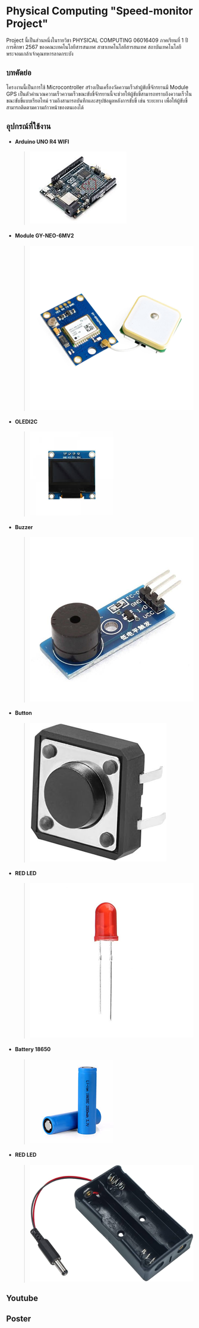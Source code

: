 # Physical Computing "Speed-monitor Project"
Project นี้เป็นส่วนหนึ่งในรายวิชา PHYSICAL COMPUTING 06016409 ภาคเรียนที่ 1 ปีการศึกษา 2567 ของคณะเทคโนโลยีสารสนเทศ สาขาเทคโนโลยีสารสนเทศ สถาบันเทคโนโลยีพระจอมเกล้าเจ้าคุณทหารลาดกระบัง
## บทคัดย่อ
โครงงานนี้เป็นการใช้ Microcontroller สร้างเป็นเครื่องวัดความเร็วสำผู้ขับขี้จักรยานมี Module GPS เป็นตัวคำนวณความเร็วความเร็วขณะขับขี่จักรยานนี้จะช่วยให้ผู้ขับขี่สามารถทราบถึงความเร็วในขณะขับขี่แบบเรียลไทม์ รวมถึงสามารถบันทึกและสรุปข้อมูลหลังการขับขี่ เช่น ระยะทาง เพื่อให้ผู้ขับขี่สามารถติดตามความก้าวหน้าของตนเองได้
## อุปกรณ์ที่ใช้งาน
  * #### Arduino UNO R4 WIFI
    > ![Arduino Uno Screenshot](https://github.com/66070291/Speed-monitor/blob/main/Picture/arduinor4.jpg "Arduino Uno")
  * #### Module GY-NEO-6MV2
    > ![GPS Screenshot](https://github.com/66070291/Speed-monitor/blob/main/Picture/gps.jpg "Arduino Uno")
  * #### OLEDI2C
    > ![OLED Screenshot](https://github.com/66070291/Speed-monitor/blob/main/Picture/OLEDI2C.jpg "Arduino Uno")
  * #### Buzzer
    > ![buzzer Screenshot](https://github.com/66070291/Speed-monitor/blob/main/Picture/buzzer.jpg "Arduino Uno")
  * #### Button
    > ![buttton Screenshot](https://github.com/66070291/Speed-monitor/blob/main/Picture/button.jpg "Arduino Uno")
  * #### RED LED
    > ![LED Screenshot](https://github.com/66070291/Speed-monitor/blob/main/Picture/redled.jpg "Arduino Uno")
  * #### Battery 18650
    > ![Battery Screenshot](https://github.com/66070291/Speed-monitor/blob/main/Picture/battery.jpg "Arduino Uno")
  * #### RED LED
    > ![holder Screenshot](https://github.com/66070291/Speed-monitor/blob/main/Picture/holder.jpg "Arduino Uno")
## Youtube
## Poster
